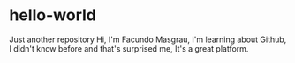# hello-world
Just another repository
Hi, I'm Facundo Masgrau, I'm learning about Github, I didn't know before and that's surprised me, It's a great platform.
